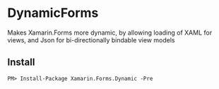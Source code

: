# DynamicForms
Makes Xamarin.Forms more dynamic, by allowing loading of XAML for views, and Json for bi-directionally bindable view models

## Install

    PM> Install-Package Xamarin.Forms.Dynamic -Pre
